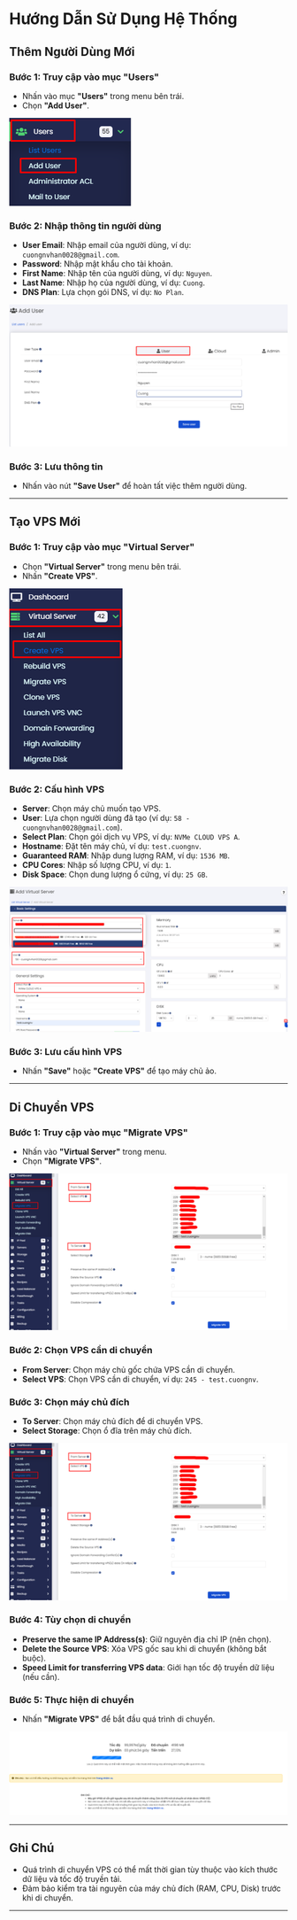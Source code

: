 # Hướng Dẫn Sử Dụng Hệ Thống

## Thêm Người Dùng Mới

### Bước 1: Truy cập vào mục "Users"
- Nhấn vào mục **"Users"** trong menu bên trái.
- Chọn **"Add User"**.

![Add User](https://github.com/cuongnvvietis/NhanHoa/blob/main/Docs/Picture/VPS/Screenshot_124.png)

### Bước 2: Nhập thông tin người dùng
- **User Email**: Nhập email của người dùng, ví dụ: `cuongnvhan0028@gmail.com`.
- **Password**: Nhập mật khẩu cho tài khoản.
- **First Name**: Nhập tên của người dùng, ví dụ: `Nguyen`.
- **Last Name**: Nhập họ của người dùng, ví dụ: `Cuong`.
- **DNS Plan**: Lựa chọn gói DNS, ví dụ: `No Plan`.

![Add User](https://github.com/cuongnvvietis/NhanHoa/blob/main/Docs/Picture/VPS/Screenshot_125.png)

### Bước 3: Lưu thông tin
- Nhấn vào nút **"Save User"** để hoàn tất việc thêm người dùng.

---

## Tạo VPS Mới

### Bước 1: Truy cập vào mục "Virtual Server"
- Chọn **"Virtual Server"** trong menu bên trái.
- Nhấn **"Create VPS"**.

![Add User](https://github.com/cuongnvvietis/NhanHoa/blob/main/Docs/Picture/VPS/Screenshot_127.png)

### Bước 2: Cấu hình VPS
- **Server**: Chọn máy chủ muốn tạo VPS.
- **User**: Lựa chọn người dùng đã tạo (ví dụ: `58 - cuongnvhan0028@gmail.com`).
- **Select Plan**: Chọn gói dịch vụ VPS, ví dụ: `NVMe CLOUD VPS A`.
- **Hostname**: Đặt tên máy chủ, ví dụ: `test.cuongnv`.
- **Guaranteed RAM**: Nhập dung lượng RAM, ví dụ: `1536 MB`.
- **CPU Cores**: Nhập số lượng CPU, ví dụ: `1`.
- **Disk Space**: Chọn dung lượng ổ cứng, ví dụ: `25 GB`.

![Add User](https://github.com/cuongnvvietis/NhanHoa/blob/main/Docs/Picture/VPS/Screenshot_126.png)

### Bước 3: Lưu cấu hình VPS
- Nhấn **"Save"** hoặc **"Create VPS"** để tạo máy chủ ảo.

---

## Di Chuyển VPS

### Bước 1: Truy cập vào mục "Migrate VPS"
- Nhấn vào **"Virtual Server"** trong menu.
- Chọn **"Migrate VPS"**.

![Add User](https://github.com/cuongnvvietis/NhanHoa/blob/main/Docs/Picture/VPS/Screenshot_134.png)

### Bước 2: Chọn VPS cần di chuyển
- **From Server**: Chọn máy chủ gốc chứa VPS cần di chuyển.
- **Select VPS**: Chọn VPS cần di chuyển, ví dụ: `245 - test.cuongnv`.

### Bước 3: Chọn máy chủ đích
- **To Server**: Chọn máy chủ đích để di chuyển VPS.
- **Select Storage**: Chọn ổ đĩa trên máy chủ đích.

![Add User](https://github.com/cuongnvvietis/NhanHoa/blob/main/Docs/Picture/VPS/Screenshot_134.png)

### Bước 4: Tùy chọn di chuyển
- **Preserve the same IP Address(s)**: Giữ nguyên địa chỉ IP (nên chọn).
- **Delete the Source VPS**: Xóa VPS gốc sau khi di chuyển (không bắt buộc).
- **Speed Limit for transferring VPS data**: Giới hạn tốc độ truyền dữ liệu (nếu cần).

### Bước 5: Thực hiện di chuyển
- Nhấn **"Migrate VPS"** để bắt đầu quá trình di chuyển.

![Add User](https://github.com/cuongnvvietis/NhanHoa/blob/main/Docs/Picture/VPS/Screenshot_135.png)

---

## Ghi Chú
- Quá trình di chuyển VPS có thể mất thời gian tùy thuộc vào kích thước dữ liệu và tốc độ truyền tải.
- Đảm bảo kiểm tra tài nguyên của máy chủ đích (RAM, CPU, Disk) trước khi di chuyển.

---
